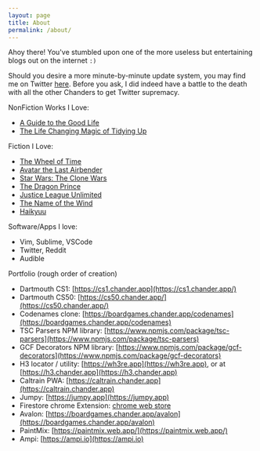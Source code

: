 ```yaml
---
layout: page
title: About
permalink: /about/
---
```


Ahoy there! You've stumbled upon one of the more useless but entertaining blogs out on the internet `:)`

Should you desire a more minute-by-minute update system, you may find me on Twitter [here](https://twitter.com/chander).
Before you ask, I did indeed have a battle to the death with all the other Chanders to get Twitter supremacy.

NonFiction Works I Love:
* [A Guide to the Good Life](https://www.amazon.com/Guide-Good-Life-Ancient-Stoic/dp/1522632735)
* [The Life Changing Magic of Tidying Up](https://www.amazon.com/Life-Changing-Magic-Tidying-Decluttering-Organizing/dp/1607747308)

Fiction I Love:
* [The Wheel of Time](https://www.amazon.com/Wheel-Time-14-Book/dp/B00VZIF6VO)
* [Avatar the Last Airbender](https://www.imdb.com/title/tt0417299/)
* [Star Wars: The Clone Wars](https://www.imdb.com/title/tt0458290/)
* [The Dragon Prince](https://www.imdb.com/title/tt8688814/)
* [Justice League Unlimited](https://www.imdb.com/title/tt6025022/)
* [The Name of the Wind](https://www.amazon.com/Name-Wind-Patrick-Rothfuss/dp/0756404746)
* [Haikyuu](https://haikyuu.fandom.com/wiki/Haikyuu!!_Wiki)

Software/Apps I love:
* Vim, Sublime, VSCode
* Twitter, Reddit
* Audible

Portfolio (rough order of creation)
* Dartmouth CS1: [https://cs1.chander.app](https://cs1.chander.app/)
* Dartmouth CS50: [https://cs50.chander.app/](https://cs50.chander.app/)
* Codenames clone: [https://boardgames.chander.app/codenames](https://boardgames.chander.app/codenames)
* TSC Parsers NPM library: [https://www.npmjs.com/package/tsc-parsers](https://www.npmjs.com/package/tsc-parsers)
* GCF Decorators NPM library: [https://www.npmjs.com/package/gcf-decorators](https://www.npmjs.com/package/gcf-decorators)
* H3 locator / utility: [https://wh3re.app](https://wh3re.app), or at [https://h3.chander.app](https://h3.chander.app)
* Caltrain PWA: [https://caltrain.chander.app](https://caltrain.chander.app)
* Jumpy: [https://jumpy.app](https://jumpy.app)
* Firestore chrome Extension: [chrome web store](https://chrome.google.com/webstore/detail/firestore-utils/oebknnjfpdekbaalhncaifcddmeijlkn/related)
* Avalon: [https://boardgames.chander.app/avalon](https://boardgames.chander.app/avalon)
* PaintMix: [https://paintmix.web.app/](https://paintmix.web.app/)
* Ampi: [https://ampi.io](https://ampi.io)
